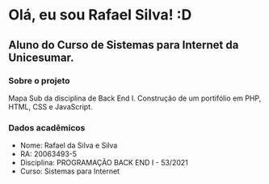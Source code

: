 # Olá, eu sou Rafael Silva! :D 
## Aluno do Curso de Sistemas para Internet da Unicesumar.


### Sobre o projeto
Mapa Sub da disciplina de Back End I. Construção de um portifólio em PHP, HTML, CSS e JavaScript.

### Dados acadêmicos
- Nome: Rafael da Silva e Silva
- RA: 20063493-5
- Disciplina: PROGRAMAÇÃO BACK END I - 53/2021
- Curso: Sistemas para Internet
